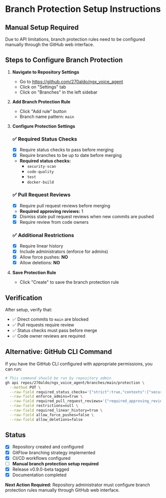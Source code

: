 # Branch Protection Setup Instructions

## Manual Setup Required

Due to API limitations, branch protection rules need to be configured manually through the GitHub web interface.

## Steps to Configure Branch Protection

1. **Navigate to Repository Settings**
   - Go to https://github.com/270aldo/ngx_voice_agent
   - Click on "Settings" tab
   - Click on "Branches" in the left sidebar

2. **Add Branch Protection Rule**
   - Click "Add rule" button
   - Branch name pattern: `main`

3. **Configure Protection Settings**

   ### ✅ Required Status Checks
   - [x] Require status checks to pass before merging
   - [x] Require branches to be up to date before merging
   - **Required status checks:**
     - `security-scan`
     - `code-quality` 
     - `test`
     - `docker-build`

   ### ✅ Pull Request Reviews
   - [x] Require pull request reviews before merging
   - **Required approving reviews:** 1
   - [x] Dismiss stale pull request reviews when new commits are pushed
   - [x] Require review from code owners

   ### ✅ Additional Restrictions
   - [x] Require linear history
   - [x] Include administrators (enforce for admins)
   - [x] Allow force pushes: **NO**
   - [x] Allow deletions: **NO**

4. **Save Protection Rule**
   - Click "Create" to save the branch protection rule

## Verification

After setup, verify that:
- ✅ Direct commits to `main` are blocked
- ✅ Pull requests require review
- ✅ Status checks must pass before merge
- ✅ Code owner reviews are required

## Alternative: GitHub CLI Command

If you have the GitHub CLI configured with appropriate permissions, you can run:

```bash
# This command should be run by repository admin
gh api repos/270aldo/ngx_voice_agent/branches/main/protection \
  --method PUT \
  --raw-field required_status_checks='{"strict":true,"contexts":["security-scan","code-quality","test","docker-build"]}' \
  --raw-field enforce_admins=true \
  --raw-field required_pull_request_reviews='{"required_approving_review_count":1,"dismiss_stale_reviews":true,"require_code_owner_reviews":true}' \
  --raw-field restrictions=null \
  --raw-field required_linear_history=true \
  --raw-field allow_force_pushes=false \
  --raw-field allow_deletions=false
```

## Status

- [x] Repository created and configured
- [x] GitFlow branching strategy implemented
- [x] CI/CD workflows configured
- [ ] **Manual branch protection setup required** 
- [x] Release v0.9.0-beta tagged
- [x] Documentation completed

**Next Action Required:** Repository administrator must configure branch protection rules manually through GitHub web interface.